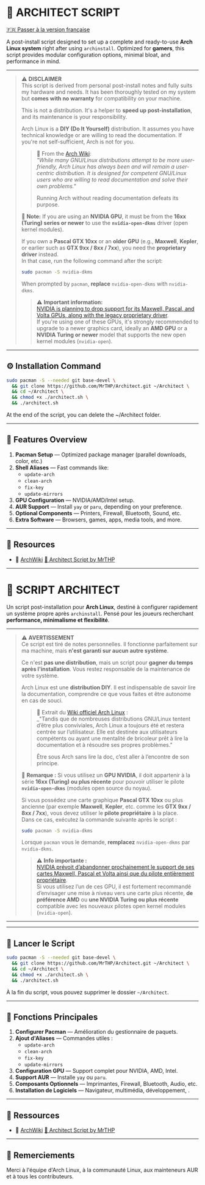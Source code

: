 # 🚀 ARCHITECT SCRIPT

[🇫🇷 Passer à la version française](#script-architect-fr)  


A post-install script designed to set up a complete and ready-to-use **Arch Linux system** right after using `archinstall`. Optimized for **gamers**, this script provides modular configuration options, minimal bloat, and performance in mind.

---

> ⚠️ **DISCLAIMER**  
> This script is derived from personal post-install notes and fully suits my hardware and needs. It has been thoroughly tested on my system but **comes with no warranty** for compatibility on your machine.
>
> This is not a distribution. It's a helper to **speed up post-installation**, and its maintenance is your responsibility.
>
> Arch Linux is a **DIY (Do It Yourself)** distribution. It assumes you have technical knowledge or are willing to read the documentation. If you're not self-sufficient, Arch is not for you.
>
> > 📌 From the [Arch Wiki](https://wiki.archlinux.org/title/Arch_Linux):  
> > _"While many GNU/Linux distributions attempt to be more user-friendly, Arch Linux has always been and will remain a user-centric distribution. It is designed for competent GNU/Linux users who are willing to read documentation and solve their own problems."_  
> >
> > Running Arch without reading documentation defeats its purpose.
> > 
> 🧠 **Note:** If you are using an **NVIDIA GPU**, it must be from the **16xx (Turing) series or newer** to use the **`nvidia-open-dkms`** driver (open kernel modules).  
>  
> If you own a **Pascal GTX 10xx** or an **older GPU** (e.g., **Maxwell**, **Kepler**, or earlier such as **GTX 9xx / 8xx / 7xx**), you need the **proprietary driver** instead.  
> In that case, run the following command after the script:
> ```bash
> sudo pacman -S nvidia-dkms
> ```
> When prompted by `pacman`, **replace** `nvidia-open-dkms` with `nvidia-dkms`.
> > ⚠️ **Important information:**  
> [NVIDIA is planning to drop support for its Maxwell, Pascal, and Volta GPUs, along with the legacy proprietary driver](https://www.phoronix.com/news/Maxwell-Pascal-Volta-Legacy-Near).  
> If you're using one of these GPUs, it's strongly recommended to upgrade to a newer graphics card, ideally an **AMD GPU** or a **NVIDIA Turing or newer** model that supports the new open kernel modules (`nvidia-open`).

---

## ⚙️ Installation Command

```bash
sudo pacman -S --needed git base-devel \
  && git clone https://github.com/MrTHP/Architect.git ~/Architect \
  && cd ~/Architect \
  && chmod +x ./architect.sh \
  && ./architect.sh
```

At the end of the script, you can delete the ~/Architect folder.





---

## 🧩 Features Overview

1. **Pacman Setup** — Optimized package manager (parallel downloads, color, etc.)
2. **Shell Aliases** — Fast commands like:
   - `update-arch`
   - `clean-arch`
   - `fix-key`
   - `update-mirrors`
3. **GPU Configuration** — NVIDIA/AMD/Intel setup.
4. **AUR Support** — Install `yay` or `paru`, depending on your preference.
5. **Optional Components** — Printers, Firewall, Bluetooth, Sound, etc.
6. **Extra Software** — Browsers, games, apps, media tools, and more.

---

## 🔗 Resources

- 📖 [ArchWiki](https://wiki.archlinux.org/)
[🧠 Architect Script by MrTHP](https://linktr.ee/mrthp)


---

<a name="script-architect-fr"></a>

# 🚀 SCRIPT ARCHITECT

Un script post-installation pour **Arch Linux**, destiné à configurer rapidement un système propre après `archinstall`. Pensé pour les joueurs recherchant **performance, minimalisme et flexibilité**.

---

> ⚠️ **AVERTISSEMENT**  
> Ce script est tiré de notes personnelles. Il fonctionne parfaitement sur ma machine, mais **n'est garanti sur aucun autre système**.
>
> Ce n'est **pas une distribution**, mais un script pour **gagner du temps après l'installation**. Vous restez responsable de la maintenance de votre système.
>
> Arch Linux est une **distribution DIY**. Il est indispensable de savoir lire la documentation, comprendre ce que vous faites et être autonome en cas de souci.
>
> > 📌 Extrait du [Wiki officiel Arch Linux](https://wiki.archlinux.org/title/Arch_Linux_(Fran%C3%A7ais)) :  
> > _"Tandis que de nombreuses distributions GNU/Linux tentent d’être plus conviviales, Arch Linux a toujours été et restera centrée sur l’utilisateur. Elle est destinée aux utilisateurs compétents ou ayant une mentalité de bricoleur prêt à lire la documentation et à résoudre ses propres problèmes."
> >
> > Être sous Arch sans lire la doc, c’est aller à l’encontre de son principe.
> > 
> 🧠 **Remarque :** Si vous utilisez un **GPU NVIDIA**, il doit appartenir à la série **16xx (Turing) ou plus récente** pour pouvoir utiliser le pilote **`nvidia-open-dkms`** (modules open source du noyau).  
>
> Si vous possédez une carte graphique **Pascal GTX 10xx** ou plus ancienne (par exemple **Maxwell**, **Kepler**, etc. comme les **GTX 9xx / 8xx / 7xx**), vous devez utiliser le **pilote propriétaire** à la place.  
> Dans ce cas, exécutez la commande suivante après le script :
> ```bash
> sudo pacman -S nvidia-dkms
> ```
> Lorsque `pacman` vous le demande, **remplacez** `nvidia-open-dkms` par `nvidia-dkms`.
> > ⚠️ **Info importante :**  
> [NVIDIA prévoit d’abandonner prochainement le support de ses cartes Maxwell, Pascal et Volta ainsi que du pilote entièrement propriétaire](https://www.phoronix.com/news/Maxwell-Pascal-Volta-Legacy-Near).  
> Si vous utilisez l’un de ces GPU, il est fortement recommandé d’envisager une mise à niveau vers une carte plus récente, **de préférence AMD** ou **une NVIDIA Turing ou plus récente** compatible avec les nouveaux pilotes open kernel modules (`nvidia-open`).

---


---

## 🧠 Lancer le Script

```bash
sudo pacman -S --needed git base-devel \
  && git clone https://github.com/MrTHP/Architect.git ~/Architect \
  && cd ~/Architect \
  && chmod +x ./architect.sh \
  && ./architect.sh
```

À la fin du script, vous pouvez supprimer le dossier `~/Architect`.

---

## 🧩 Fonctions Principales

1. **Configurer Pacman** — Amélioration du gestionnaire de paquets.
2. **Ajout d'Aliases** — Commandes utiles :
   - `update-arch`
   - `clean-arch`
   - `fix-key`
   - `update-mirrors`
3. **Configuration GPU** — Support complet pour NVIDIA, AMD, Intel.
4. **Support AUR** — Installe `yay` ou `paru`.
5. **Composants Optionnels** — Imprimantes, Firewall, Bluetooth, Audio, etc.
6. **Installation de Logiciels** — Navigateur, multimédia, développement, .

---

## 🔗 Ressources

- 📖 [ArchWiki](https://wiki.archlinux.org/)
[🧠 Architect Script by MrTHP](https://linktr.ee/mrthp)

---

## 🙏 Remerciements

Merci à l'équipe d'Arch Linux, à la communauté Linux, aux mainteneurs AUR et à tous les contributeurs.
